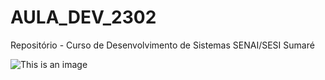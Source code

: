 # AULA_DEV_2302

Repositório - Curso de Desenvolvimento de Sistemas SENAI/SESI Sumaré

![This is an image](https://img.ifunny.co/images/6c9c89cef8e922595c747903f69bb2017a7cb1e6ea98136de2ada2910b6b707d_1.jpg)
